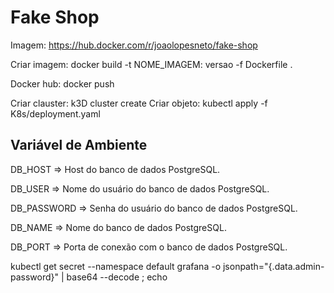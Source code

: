 # Fake Shop
Imagem: https://hub.docker.com/r/joaolopesneto/fake-shop

Criar imagem: docker build -t NOME_IMAGEM: versao -f Dockerfile .

Docker hub: docker push

Criar clauster: k3D cluster create
Criar objeto: kubectl apply -f K8s/deployment.yaml

## Variável de Ambiente
DB_HOST	=> Host do banco de dados PostgreSQL.

DB_USER => Nome do usuário do banco de dados PostgreSQL.

DB_PASSWORD	=> Senha do usuário do banco de dados PostgreSQL.

DB_NAME	=>	Nome do banco de dados PostgreSQL.

DB_PORT	=>	Porta de conexão com o banco de dados PostgreSQL.

kubectl get secret --namespace default grafana -o jsonpath="{.data.admin-password}" | base64 --decode ; echo
